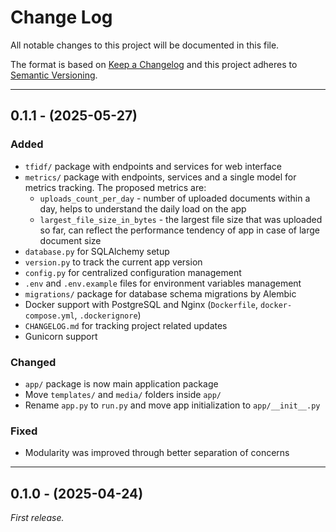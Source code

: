 # Change Log

All notable changes to this project will be documented in this file.

The format is based on [Keep a Changelog](https://keepachangelog.com/en/1.1.0/) and this project adheres to [Semantic Versioning](https://semver.org).

---
## 0.1.1 - (2025-05-27)

### Added
- `tfidf/` package with endpoints and services for web interface
- `metrics/` package with endpoints, services and a single model for metrics tracking. The proposed metrics are:
  - `uploads_count_per_day` - number of uploaded documents within a day, helps to understand the daily load on the app
  - `largest_file_size_in_bytes` - the largest file size that was uploaded so far, can reflect the performance tendency of app in case of large document size
- `database.py` for SQLAlchemy setup 
- `version.py` to track the current app version
- `config.py` for centralized configuration management
- `.env` and `.env.example` files for environment variables management
- `migrations/` package for database schema migrations by Alembic
- Docker support with PostgreSQL and Nginx (`Dockerfile`, `docker-compose.yml`, `.dockerignore`)
- `CHANGELOG.md` for tracking project related updates
- Gunicorn support

### Changed
- `app/` package is now main application package
- Move `templates/` and `media/` folders inside `app/`
- Rename `app.py` to `run.py` and move app initialization to `app/__init__.py`

### Fixed
- Modularity was improved through better separation of concerns

---

## 0.1.0 - (2025-04-24)
_First release._
